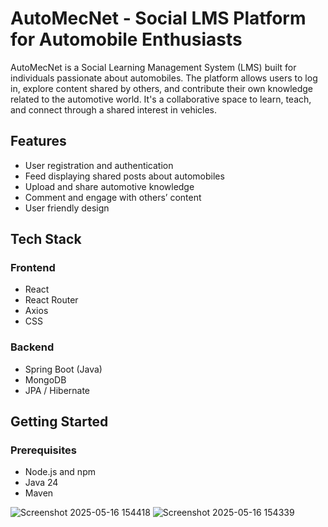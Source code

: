 # AutoMecNet - Social LMS Platform for Automobile Enthusiasts

AutoMecNet is a Social Learning Management System (LMS) built for individuals passionate about automobiles. The platform allows users to log in, explore content shared by others, and contribute their own knowledge related to the automotive world. It's a collaborative space to learn, teach, and connect through a shared interest in vehicles.

## Features

- User registration and authentication
- Feed displaying shared posts about automobiles
- Upload and share automotive knowledge
- Comment and engage with others’ content
- User friendly design

## Tech Stack

### Frontend

- React
- React Router
- Axios
- CSS 

### Backend

- Spring Boot (Java)
- MongoDB
- JPA / Hibernate

## Getting Started

### Prerequisites

- Node.js and npm
- Java 24
- Maven 

![Screenshot 2025-05-16 154418](https://github.com/user-attachments/assets/e4c91135-0f99-4b50-ba5d-964b2d591b21)
![Screenshot 2025-05-16 154339](https://github.com/user-attachments/assets/5b1ee29a-8d7b-4696-88a0-4956ad4e3622)


